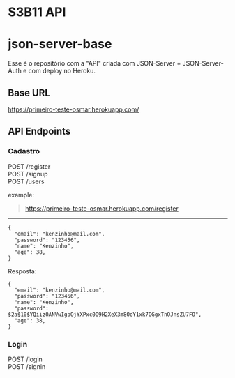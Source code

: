 # S3B11 API

# json-server-base

Esse é o repositório com a "API" criada com JSON-Server + JSON-Server-Auth e com deploy no Heroku.

## Base URL

https://primeiro-teste-osmar.herokuapp.com/

## API Endpoints

### Cadastro

POST /register <br/>
POST /signup <br/>
POST /users

example:

> https://primeiro-teste-osmar.herokuapp.com/register

---

```
{
  "email": "kenzinho@mail.com",
  "password": "123456",
  "name": "Kenzinho",
  "age": 38,
}
```

Resposta:

```
{
  "email": "kenzinho@mail.com",
  "password": "123456",
  "name": "Kenzinho",
  "password": $2a$10$YQiiz0ANVwIgpOjYXPxc0O9H2XeX3m8OoY1xk7OGgxTnOJnsZU7FO",
  "age": 38,
}
```

### Login

POST /login <br/>
POST /signin
```
